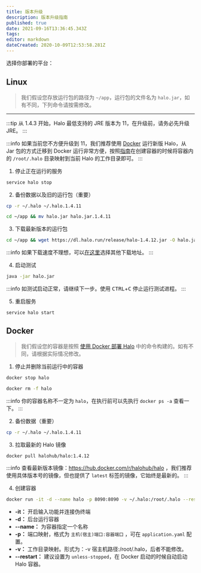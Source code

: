 ```yaml
---
title: 版本升级
description: 版本升级指南
published: true
date: 2021-09-16T13:36:45.343Z
tags: 
editor: markdown
dateCreated: 2020-10-09T12:53:58.281Z
---
```


选择你部署的平台：

## Linux <i class="mdi mdi-ubuntu"></i>

> 我们假设您存放运行包的路径为 `~/app`，运行包的文件名为 `halo.jar`，如有不同，下列命令请按需修改。

---

:::tip
从 1.4.3 开始，Halo 最低支持的 JRE 版本为 11，在升级前，请务必先升级 JRE。
:::

:::info
如果当前您不方便升级到 11，我们推荐使用 [Docker](/getting-started/install/docker) 运行新版 Halo，从 Jar 包的方式迁移到 Docker 运行非常方便，按照[指南](/getting-started/install/docker)在创建容器的时候将容器内的 `/root/.halo` 目录映射到当前 Halo 的工作目录即可。
:::

1. 停止正在运行的服务

```bash
service halo stop
```

2. 备份数据以及旧的运行包（重要）

```bash
cp -r ~/.halo ~/.halo.1.4.11
```

```bash
cd ~/app && mv halo.jar halo.jar.1.4.11
```

3. 下载最新版本的运行包

```bash
cd ~/app && wget https://dl.halo.run/release/halo-1.4.12.jar -O halo.jar
```

:::info
如果下载速度不理想，可以[在这里](/getting-started/downloads)选择其他下载地址。
:::

4. 启动测试

```bash
java -jar halo.jar
```

:::info
如测试启动正常，请继续下一步。使用 <kbd>CTRL</kbd>+<kbd>C</kbd> 停止运行测试进程。
:::

5. 重启服务

```
service halo start
```


## Docker <i class="mdi mdi-docker"></i>

> 我们假设您的容器是按照 [使用 Docker 部署 Halo](https://docs.halo.run/install/docker) 中的命令构建的。如有不同，请根据实际情况修改。

1. 停止并删除当前运行中的容器

```bash
docker stop halo
```

```bash
docker rm -f halo
```

:::info
你的容器名称不一定为 `halo`，在执行前可以先执行 `docker ps -a` 查看一下。
:::

2. 备份数据（重要）

```bash
cp -r ~/.halo ~/.halo.1.4.11
```

3. 拉取最新的 Halo 镜像

```bash
docker pull halohub/halo:1.4.12
```

:::info
查看最新版本镜像：https://hub.docker.com/r/halohub/halo ，我们推荐使用具体版本号的镜像，但也提供了 `latest` 标签的镜像，它始终是最新的。
:::

4. 创建容器

```bash
docker run -it -d --name halo -p 8090:8090 -v ~/.halo:/root/.halo --restart=unless-stopped halohub/halo:1.4.12
```
- **-it：** 开启输入功能并连接伪终端
- **-d：** 后台运行容器
- **--name：** 为容器指定一个名称
- **-p：** 端口映射，格式为 `主机(宿主)端口:容器端口` ，可在 `application.yaml` 配置。
- **-v：** 工作目录映射。形式为：-v 宿主机路径:/root/.halo，后者不能修改。
- **--restart：** 建议设置为 `unless-stopped`，在 Docker 启动的时候自动启动 Halo 容器。